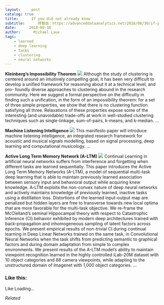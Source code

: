 ```yaml
---
layout:     post
catalog: true
title:      If you did not already know
subtitle:      转载自：https://advanceddataanalytics.net/2018/08/30/if-you-did-not-already-know-469/
date:      2018-08-30
author:      Michael Laux
tags:
    - learned
    - deep learning
    - tasks
    - clustering
    - neural networks
---
```


**Kleinberg’s Impossibility Theorem** ![](https://aboutdataanalytics.files.wordpress.com/2015/01/google.png?w=529)
Although the study of clustering is centered around an intuitively compelling goal, it has been very difficult to develop a unified framework for reasoning about it at a technical level, and pro- foundly diverse approaches to clustering abound in the research community. Here we suggest a formal perspective on the difficulty in finding such a unification, in the form of an impossibility theorem: for a set of three simple properties, we show that there is no clustering function satisfying all three. Relaxations of these properties expose some of the interesting (and unavoidable) trade-offs at work in well-studied clustering techniques such as single-linkage, sum-of-pairs, k-means, and k-median. … 

**Machine Listening Intelligence** ![](https://aboutdataanalytics.files.wordpress.com/2015/01/google.png?w=529)
This manifesto paper will introduce machine listening intelligence, an integrated research framework for acoustic and musical signals modelling, based on signal processing, deep learning and computational musicology. … 

**Active Long Term Memory Network (A-LTM)** ![](https://aboutdataanalytics.files.wordpress.com/2015/01/google.png?w=529)
Continual Learning in artificial neural networks suffers from interference and forgetting when different tasks are learned sequentially. This paper introduces the Active Long Term Memory Networks (A-LTM), a model of sequential multi-task deep learning that is able to maintain previously learned association between sensory input and behavioral output while acquiring knew knowledge. A-LTM exploits the non-convex nature of deep neural networks and actively maintains knowledge of previously learned, inactive tasks using a distillation loss. Distortions of the learned input-output map are penalized but hidden layers are free to transverse towards new local optima that are more favorable for the multi-task objective. We re-frame the McClelland’s seminal Hippocampal theory with respect to Catastrophic Inference (CI) behavior exhibited by modern deep architectures trained with back-propagation and inhomogeneous sampling of latent factors across epochs. We present empirical results of non-trivial CI during continual learning in Deep Linear Networks trained on the same task, in Convolutional Neural Networks when the task shifts from predicting semantic to graphical factors and during domain adaptation from simple to complex environments. We present results of the A-LTM model’s ability to maintain viewpoint recognition learned in the highly controlled iLab-20M dataset with 10 object categories and 88 camera viewpoints, while adapting to the unstructured domain of Imagenet with 1,000 object categories. … 





### Like this:

Like Loading...


*Related*

